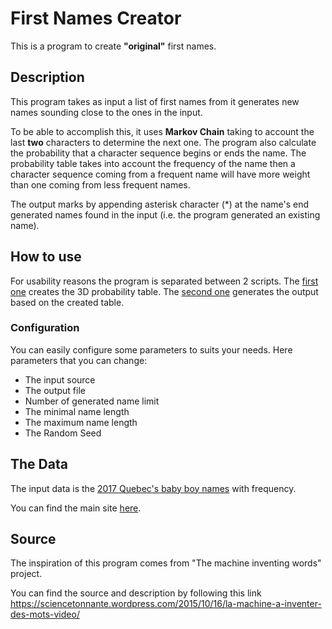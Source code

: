 # First Names Creator

This is a program to create **"original"** first names.

## Description

This program takes as input a list of first names from it generates new names sounding close to the ones in the input.

To be able to accomplish this, it uses **Markov Chain** taking to account the last **two** characters to determine the next one. The program also calculate the probability that a character sequence begins or ends the name. The probability table takes into account the frequency of the name then a character sequence coming from a frequent name will have more weight than one coming from less frequent names.

The output marks by appending asterisk character (*) at the name's end generated names found in the input (i.e. the program generated an existing name).

## How to use

For usability reasons the program is separated between 2 scripts. The [first one](generateChainTable.py) creates the 3D probability table. The [second one](wordGenerator.py) generates the output based on the created table.

### Configuration

You can easily configure some parameters to suits your needs. Here parameters that you can change:

* The input source
* The output file
* Number of generated name limit
* The minimal name length
* The maximum name length
* The Random Seed

## The Data

The input data is the [2017 Quebec's baby boy names](source/firstNamesQuebec2017.txt) with frequency.

You can find the main site [here](https://www.rrq.gouv.qc.ca/en/enfants/banque_prenoms/Pages/banque_prenoms.aspx).

## Source

The inspiration of this program comes from "The machine inventing words" project.

You can find the source and description by following this link <https://sciencetonnante.wordpress.com/2015/10/16/la-machine-a-inventer-des-mots-video/>
